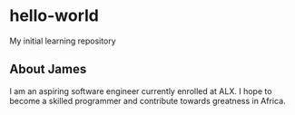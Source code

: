 # hello-world
My initial learning repository
## About James
I am an aspiring software engineer currently enrolled at ALX.
I hope to become a skilled programmer and contribute towards greatness in Africa.
